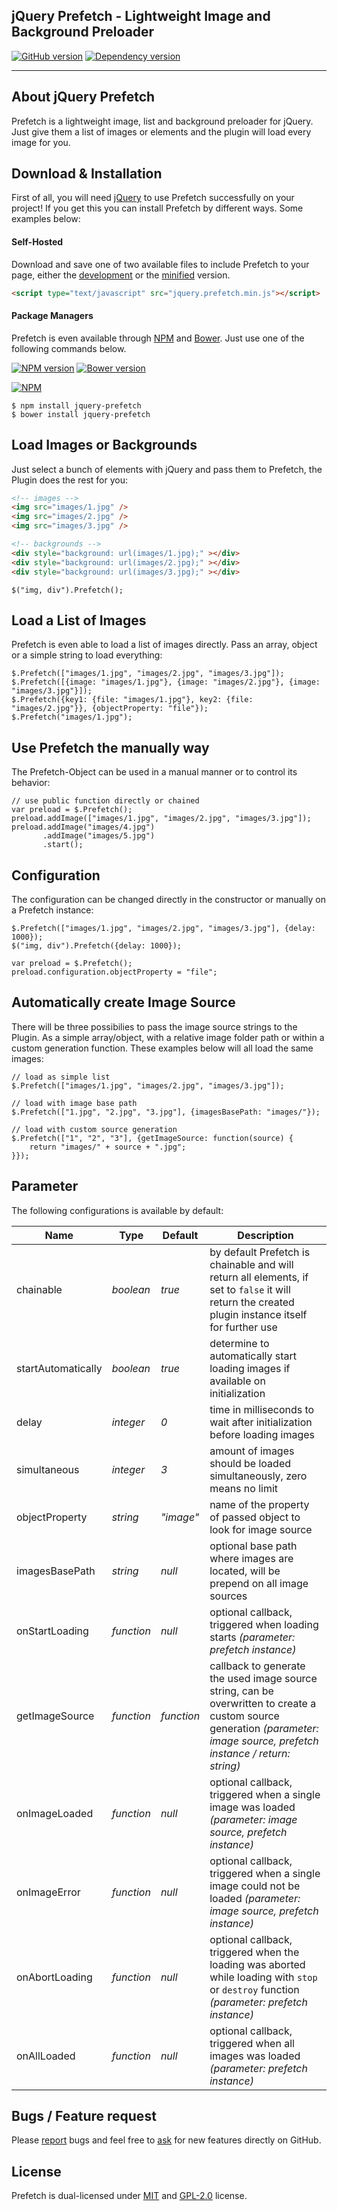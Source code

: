 ## jQuery Prefetch - Lightweight Image and Background Preloader
[![GitHub version](https://badge.fury.io/gh/dkern%2Fjquery.prefetch.svg)](http://github.com/dkern/jquery.prefetch)
[![Dependency version](https://david-dm.org/dkern/jquery.prefetch.png)](https://david-dm.org/dkern/jquery.prefetch)

---

## About jQuery Prefetch
Prefetch is a lightweight image, list and background preloader for jQuery. Just give them a list of images or elements and the plugin will load every image for you.


## Download & Installation
First of all, you will need [jQuery](http://jquery.com) to use Prefetch successfully on your project! If you get this you can install Prefetch by different ways. Some examples below:

#### Self-Hosted
Download and save one of two available files to include Prefetch to your page, either the [development](http://raw.githubusercontent.com/dkern/jquery.prefetch/master/jquery.prefetch.js) or the [minified](http://raw.githubusercontent.com/dkern/jquery.prefetch/master/jquery.prefetch.min.js) version.
```HTML
<script type="text/javascript" src="jquery.prefetch.min.js"></script>
```

#### Package Managers
Prefetch is even available through [NPM](http://npmjs.org) and [Bower](http://bower.io). Just use one of the following commands below.

[![NPM version](https://badge.fury.io/js/jquery-prefetch.svg)](http://www.npmjs.org/package/jquery-prefetch)
[![Bower version](https://badge.fury.io/bo/jquery-prefetch.svg)](http://bower.io/search/?q=jquery-prefetch)

[![NPM](https://nodei.co/npm/jquery-prefetch.png?compact=true)](https://nodei.co/npm/jquery-prefetch/)
```
$ npm install jquery-prefetch
$ bower install jquery-prefetch
```


## Load Images or Backgrounds
Just select a bunch of elements with jQuery and pass them to Prefetch, the Plugin does the rest for you:
```HTML
<!-- images -->
<img src="images/1.jpg" />
<img src="images/2.jpg" />
<img src="images/3.jpg" />

<!-- backgrounds -->
<div style="background: url(images/1.jpg);" ></div>
<div style="background: url(images/2.jpg);" ></div>
<div style="background: url(images/3.jpg);" ></div>
```
```JS
$("img, div").Prefetch();
```


## Load a List of Images
Prefetch is even able to load a list of images directly. Pass an array, object or a simple string to load everything:
```JS
$.Prefetch(["images/1.jpg", "images/2.jpg", "images/3.jpg"]);
$.Prefetch([{image: "images/1.jpg"}, {image: "images/2.jpg"}, {image: "images/3.jpg"}]);
$.Prefetch({key1: {file: "images/1.jpg"}, key2: {file: "images/2.jpg"}}, {objectProperty: "file"});
$.Prefetch("images/1.jpg");
```


## Use Prefetch the manually way
The Prefetch-Object can be used in a manual manner or to control its behavior:
```JS
// use public function directly or chained
var preload = $.Prefetch();
preload.addImage(["images/1.jpg", "images/2.jpg", "images/3.jpg"]);
preload.addImage("images/4.jpg")
       .addImage("images/5.jpg")
       .start();
```


## Configuration
The configuration can be changed directly in the constructor or manually on a Prefetch instance:
```JS
$.Prefetch(["images/1.jpg", "images/2.jpg", "images/3.jpg"], {delay: 1000});
$("img, div").Prefetch({delay: 1000});

var preload = $.Prefetch();
preload.configuration.objectProperty = "file";
```


## Automatically create Image Source
There will be three possibilies to pass the image source strings to the Plugin. As a simple array/object, with a relative image folder path or within a custom generation function. These examples below will all load the same images:
```JS
// load as simple list
$.Prefetch(["images/1.jpg", "images/2.jpg", "images/3.jpg"]);

// load with image base path
$.Prefetch(["1.jpg", "2.jpg", "3.jpg"], {imagesBasePath: "images/"});

// load with custom source generation
$.Prefetch(["1", "2", "3"], {getImageSource: function(source) {
	return "images/" + source + ".jpg";
}});
```


## Parameter
The following configurations is available by default:

Name               | Type       | Default    | Description
------------------ | ---------- | ---------- | -----------
chainable          | *boolean*  | *true*     | by default Prefetch is chainable and will return all elements, if set to `false` it will return the created plugin instance itself for further use
startAutomatically | *boolean*  | *true*     | determine to automatically start loading images if available on initialization
delay              | *integer*  | *0*        | time in milliseconds to wait after initialization before loading images
simultaneous       | *integer*  | *3*        | amount of images should be loaded simultaneously, zero means no limit
objectProperty     | *string*   | *"image"*  | name of the property of passed object to look for image source
imagesBasePath     | *string*   | *null*     | optional base path where images are located, will be prepend on all image sources
onStartLoading     | *function* | *null*     | optional callback, triggered when loading starts *(parameter: prefetch instance)*
getImageSource     | *function* | *function* | callback to generate the used image source string, can be overwritten to create a custom source generation *(parameter: image source, prefetch instance / return: string)*
onImageLoaded      | *function* | *null*     | optional callback, triggered when a single image was loaded *(parameter: image source, prefetch instance)*
onImageError       | *function* | *null*     | optional callback, triggered when a single image could not be loaded *(parameter: image source, prefetch instance)*
onAbortLoading     | *function* | *null*     | optional callback, triggered when the loading was aborted while loading with `stop` or `destroy` function *(parameter: prefetch instance)*
onAllLoaded        | *function* | *null*     | optional callback, triggered when all images was loaded *(parameter: prefetch instance)*


## Bugs / Feature request
Please [report](http://github.com/dkern/jquery.prefetch/issues) bugs and feel free to [ask](http://github.com/dkern/jquery.prefetch/issues) for new features directly on GitHub.


## License
Prefetch is dual-licensed under [MIT](http://www.opensource.org/licenses/mit-license.php) and [GPL-2.0](http://www.gnu.org/licenses/gpl-2.0.html) license.
